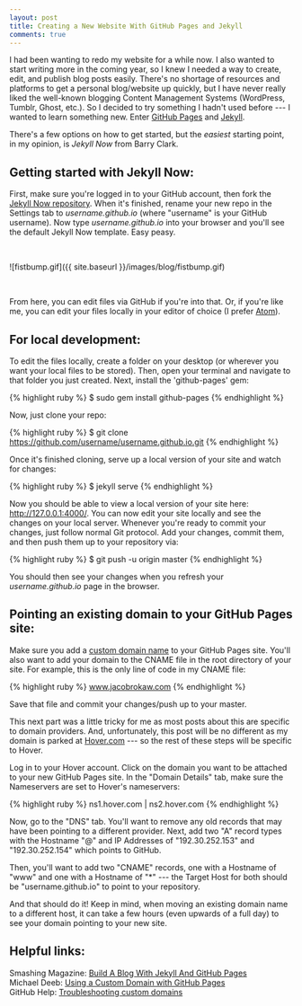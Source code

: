 ```yaml
---
layout: post
title: Creating a New Website With GitHub Pages and Jekyll
comments: true
---
```


I had been wanting to redo my website for a while now. I also wanted to start writing more in the coming year, so I knew I needed a way to create, edit, and publish blog posts easily. There's no shortage of resources and platforms to get a personal blog/website up quickly, but I have never really liked the well-known blogging Content Management Systems (WordPress, Tumblr, Ghost, etc.). So I decided to try something I hadn't used before --- I wanted to learn something new. Enter <a href="https://pages.github.com/" target="_blank">GitHub Pages</a> and <a href="https://jekyllrb.com/" target="_blank">Jekyll</a>.

There's a few options on how to get started, but the _easiest_ starting point, in my opinion, is _Jekyll Now_ from Barry Clark.

<h2 class="blog-subhead">Getting started with Jekyll Now:</h2>

First, make sure you're logged in to your GitHub account, then fork the <a href="https://github.com/barryclark/jekyll-now" target="_blank">Jekyll Now repository</a>. When it's finished, rename your new repo in the Settings tab to _username.github.io_ (where "username" is your GitHub username). Now type _username.github.io_ into your browser and you'll see the default Jekyll Now template. Easy peasy.

<br>

![fistbump.gif]({{ site.baseurl }}/images/blog/fistbump.gif)

<br>

From here, you can edit files via GitHub if you're into that. Or, if you're like me, you can edit your files locally in your editor of choice (I prefer <a href="https://atom.io/" target="_blank">Atom</a>).

<h2 class="blog-subhead">For local development:</h2>

To edit the files locally, create a folder on your desktop (or wherever you want your local files to be stored). Then, open your terminal and navigate to that folder you just created. Next, install the 'github-pages' gem:


{% highlight ruby %}
$ sudo gem install github-pages
{% endhighlight %}

Now, just clone your repo:


{% highlight ruby %}
$ git clone https://github.com/username/username.github.io.git
{% endhighlight %}

Once it's finished cloning, serve up a local version of your site and watch for changes:

{% highlight ruby %}
$ jekyll serve
{% endhighlight %}

Now you should be able to view a local version of your site here: <a href="http://127.0.0.1:4000/" target="_blank">http://127.0.0.1:4000/</a>. You can now edit your site locally and see the changes on your local server. Whenever you're ready to commit your changes, just follow normal Git protocol. Add your changes, commit them, and then push them up to your repository via:

{% highlight ruby %}
$ git push -u origin master
{% endhighlight %}

You should then see your changes when you refresh your _username.github.io_ page in the browser.

<h2 class="blog-subhead">Pointing an existing domain to your GitHub Pages site:</h2>

Make sure you add a <a href="https://help.github.com/articles/adding-or-removing-a-custom-domain-for-your-github-pages-site/" target="_target"> custom domain name</a> to your GitHub Pages site. You'll also want to add your domain to the CNAME file in the root directory of your site. For example, this is the only line of code in my CNAME file:

{% highlight ruby %}
www.jacobrokaw.com
{% endhighlight %}

Save that file and commit your changes/push up to your master.

This next part was a little tricky for me as most posts about this are specific to domain providers. And, unfortunately, this post will be no different as my domain is parked at <a href="hover.com" target="_blank">Hover.com</a> --- so the rest of these steps will be specific to Hover.

Log in to your Hover account. Click on the domain you want to be attached to your new GitHub Pages site. In the "Domain Details" tab, make sure the Nameservers are set to Hover's nameservers:

{% highlight ruby %}
ns1.hover.com | ns2.hover.com
{% endhighlight %}

Now, go to the "DNS" tab. You'll want to remove any old records that may have been pointing to a different provider. Next, add two "A" record types with the Hostname "@" and IP Addresses of "192.30.252.153" and "192.30.252.154" which points to GitHub.

Then, you'll want to add two "CNAME" records, one with a Hostname of "www" and one with a Hostname of "*" --- the Target Host for both should be "username.github.io" to point to your repository.

And that should do it! Keep in mind, when moving an existing domain name to a different host, it can take a few hours (even upwards of a full day) to see your domain pointing to your new site.

<h2 class="blog-subhead">Helpful links:</h2>

Smashing Magazine: [Build A Blog With Jekyll And GitHub Pages](https://www.smashingmagazine.com/2014/08/build-blog-jekyll-github-pages/)
<br>
Michael Deeb: [Using a Custom Domain with GitHub Pages](http://michaeljdeeb.com/blog/using-a-custom-domain-with-github-pages/)
<br>
GitHub Help: [Troubleshooting custom domains](https://help.github.com/articles/troubleshooting-custom-domains/)

